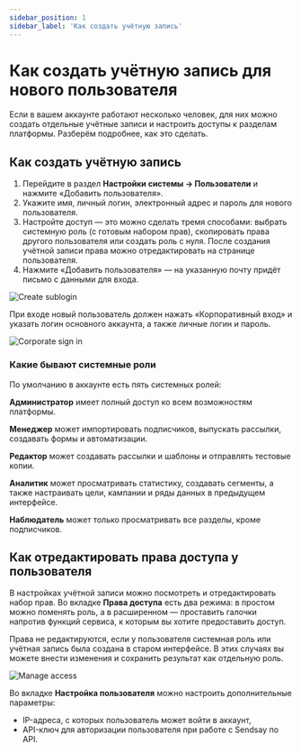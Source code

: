 ```yaml
---
sidebar_position: 1
sidebar_label: 'Как создать учётную запись'
---
```


# Как создать учётную запись для нового пользователя

Если в вашем аккаунте работают несколько человек, для них можно создать отдельные учётные записи и настроить доступы к разделам платформы. Разберём подробнее, как это сделать.

## Как создать учётную запись

1. Перейдите в раздел **Настройки системы → Пользователи** и нажмите «Добавить пользователя».
2. Укажите имя, личный логин, электронный адрес и пароль для нового пользователя.
3. Настройте доступ — это можно сделать тремя способами: выбрать системную роль (с готовым набором прав), скопировать права другого пользователя или создать роль с нуля. После создания учётной записи права можно отредактировать на странице пользователя.
4. Нажмите «Добавить пользователя» — на указанную почту придёт письмо с данными для входа.

![Create sublogin](/img/account-settings/how-to-create-sublogin/create-sublogin.png)

При входе новый пользователь должен нажать «Корпоративный вход» и указать логин основного аккаунта, а также личные логин и пароль.

![Corporate sign in](/img/account-settings/how-to-create-sublogin/corporate-signin.gif)

### Какие бывают системные роли

По умолчанию в аккаунте есть пять системных ролей:

**Администратор** имеет полный доступ ко всем возможностям платформы.

**Менеджер** может импортировать подписчиков, выпускать рассылки, создавать формы и автоматизации.

**Редактор** может создавать рассылки и шаблоны и отправлять тестовые копии.

**Аналитик** может просматривать статистику, создавать сегменты, а также настраивать цели, кампании и ряды данных в предыдущем интерфейсе.

**Наблюдатель** может только просматривать все разделы, кроме подписчиков.

## Как отредактировать права доступа у пользователя

В настройках учётной записи можно посмотреть и отредактировать набор прав. Во вкладке **Права доступа** есть два режима: в простом можно поменять роль, а в расширенном — проставить галочки напротив функций сервиса, к которым вы хотите предоставить доступ.

Права не редактируются, если у пользователя системная роль или учётная запись была создана в старом интерфейсе. В этих случаях вы можете внести изменения и сохранить результат как отдельную роль.

![Manage access](/img/account-settings/how-to-create-sublogin/manage-access.gif)

Во вкладке **Настройка пользователя** можно настроить дополнительные параметры:

- IP-адреса, с которых пользователь может войти в аккаунт,
- API-ключ для авторизации пользователя при работе с Sendsay по API.
